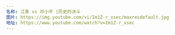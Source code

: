 ```yaml
---
名称: 江青 vs 邓小平 |历史的决斗
图片: https://img.youtube.com/vi/Im1Z-r_xsec/maxresdefault.jpg
地址: https://www.youtube.com/watch?v=Im1Z-r_xsec
---
```

